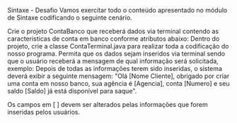 Sintaxe - Desafio
Vamos exercitar todo o conteúdo apresentado no módulo de Sintaxe codificando o seguinte cenário.

 Crie o projeto ContaBanco que receberá dados via terminal contendo as características de conta em banco conforme atributos abaixo:
Dentro do projeto, crie a classe ContaTerminal.java para realizar toda a codificação do nosso programa.
 Permita que os dados sejam inseridos via terminal sendo que o usuário receberá a mensagem de qual informação será solicitada, exemplo:
Depois de todas as informações terem sido inseridas, o sistema deverá exibir a seguinte mensagem:
    "Olá [Nome Cliente], obrigado por criar uma conta em nosso banco, sua agência é [Agencia], conta [Numero] e seu saldo [Saldo] já está disponível para saque".

 Os campos em [ ] devem ser alterados pelas informações que forem inseridas pelos usuários.
